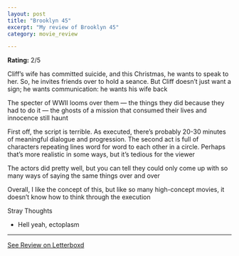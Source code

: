 ```yaml
---
layout: post
title: "Brooklyn 45"
excerpt: "My review of Brooklyn 45"
category: movie_review

---
```


**Rating:** 2/5

Cliff’s wife has committed suicide, and this Christmas, he wants to speak to her. So, he invites friends over to hold a seance. But Cliff doesn’t just want a sign; he wants communication: he wants his wife back

The specter of WWII looms over them — the things they did because they had to do it — the ghosts of a mission that consumed their lives and innocence still haunt

First off, the script is terrible. As executed, there’s probably 20-30 minutes of meaningful dialogue and progression. The second act is full of characters repeating lines word for word to each other in a circle. Perhaps that’s more realistic in some ways, but it’s tedious for the viewer

The actors did pretty well, but you can tell they could only come up with so many ways of saying the same things over and over

Overall, I like the concept of this, but like so many high-concept movies, it doesn’t know how to think through the execution

Stray Thoughts
* Hell yeah, ectoplasm

<hr>

[See Review on Letterboxd](https://boxd.it/4nzas9)
